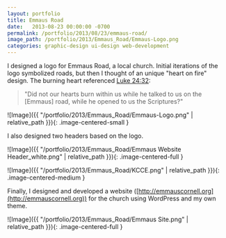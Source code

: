 ```yaml
---
layout: portfolio
title: Emmaus Road
date:   2013-08-23 00:00:00 -0700
permalink: /portfolio/2013/08/23/emmaus-road/
image_path: /portfolio/2013/Emmaus_Road/Emmaus-Logo.png
categories: graphic-design ui-design web-development
---
```


I designed a logo for Emmaus Road, a local church. Initial iterations of the logo symbolized roads, but then I thought of an unique "heart on fire" design. The burning heart referenced [Luke 24:32](https://www.biblegateway.com/passage/?search=Luke+24%3A13-35&version=ESV):

> "Did not our hearts burn within us while he talked to us on the [Emmaus] road, while he opened to us the Scriptures?"

![Image]({{ "/portfolio/2013/Emmaus_Road/Emmaus-Logo.png" | relative_path }}){: .image-centered-small }

I also designed two headers based on the logo.

![Image]({{ "/portfolio/2013/Emmaus_Road/Emmaus Website Header_white.png" | relative_path }}){: .image-centered-full }

![Image]({{ "/portfolio/2013/Emmaus_Road/KCCE.png" | relative_path }}){: .image-centered-medium }

Finally, I designed and developed a website ([http://emmauscornell.org](http://emmauscornell.org)) for the church using WordPress and my own theme.

![Image]({{ "/portfolio/2013/Emmaus_Road/Emmaus Site.png" | relative_path }}){: .image-centered-full }
